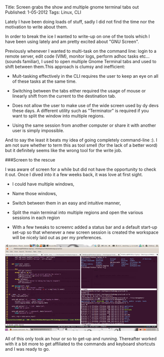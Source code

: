 Title: Screen grabs the show and multiple gnome terminal tabs out
Published: 1-05-2012
Tags: Linux, CLI

Lately I have been  doing loads of stuff, sadly I did not find the time nor the
motivation to write about them.

In order to break the ice I wanted to write-up on one of the tools which I have
been using lately and am pretty excited about "GNU Screen".

<more/>

Previously whenever I wanted to multi-task on the command line: login to a
remote server, edit code (VIM), monitor logs, perform adhoc tasks etc... (sounds
familiar), I used to open multiple Gnome Terminal tabs and used to shift
between them.This approach is clumsy and inefficient:

- Mult-tasking effectively in the CLI requires the user to keep an eye on all of
these tasks at the same time.

- Switching between the tabs either required the usage of mouse or linearly shift
from the current to the destination tab.

- Does not allow the user to make use of the wide screen used by dy devs these
days. A different utility such as "Terminator" is required if you want to split
the window into multiple regions.

- Using the same session from another computer or share it with another user is
  simply impossible.

And to say the least it beats my idea of going completely command-line :). I am
not sure whether to term this as tool smell (for the lack of a better word) but
it definitely seems like the wrong tool for the write job.

###Screen to the rescue

I was aware of screen for a while but did not have the opportunity to check it
out. Once I dived into it a few weeks back, it was love at first sight.

- I could have multiple windows,

- Name those windows,

- Switch between them in an easy and intuitive manner,

- Split the main terminal into multiple regions and open the various sessions
in each region

- With a few tweaks to screenrc added a status bar and a default start-up
set-up so that whenever a new screen session is created the workspace will be
nicely laid out as per my preferences.

![Screen](/static/627b8-screenshot-2-scaled1000.png)

All of this only took an hour or so to get-up and running. Thereafter worked
with it a bit more to get affiliated to the commands and keyboard shortcuts and
I was ready to go.
